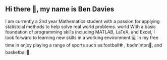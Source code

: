 ## Hi there 👋, my name is Ben Davies
I am currently a 2nd year Mathematics student with a passion for applying statistcial methods to help solve real world problems. world
With a basic foundation of programming skills including MATLAB, LaTeX, and Excel, I look forward to learning new skills in a working environment.💻 
In my free time in enjoy playing a range of sports such as:football⚽️ , badminton🏸, and basketball🏀.


